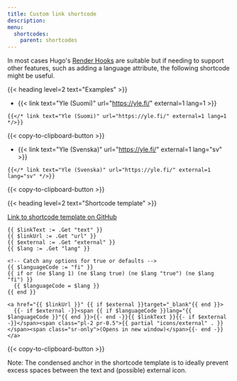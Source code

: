 ```yaml
---
title: Custom link shortcode
description:
menu:
  shortcodes:
    parent: shortcodes
---
```


In most cases Hugo's [Render Hooks](https://gohugo.io/templates/render-hooks/) are suitable but if needing to support other features, such as adding a language attribute, the following shortcode might be useful.

{{< heading level=2 text="Examples" >}}

* {{< link text="Yle (Suomi)" url="https://yle.fi/" external=1 lang=1 >}}

```go-html-template
{{</* link text="Yle (Suomi)" url="https://yle.fi/" external=1 lang=1 */>}}
```

{{< copy-to-clipboard-button >}}

* {{< link text="Yle (Svenska)" url="https://yle.fi/" external=1 lang="sv" >}}

```go-html-template
{{</* link text="Yle (Svenska)" url="https://yle.fi/" external=1 lang="sv" */>}}
```

{{< copy-to-clipboard-button >}}

{{< heading level=2 text="Shortcode template" >}}

[Link to shortcode template on GitHub](https://github.com/seanpotts/hugo/blob/main/layouts/shortcodes/link.html)

```go-html-template
{{ $linkText := .Get "text" }}
{{ $linkUrl := .Get "url" }}
{{ $external := .Get "external" }}
{{ $lang := .Get "lang" }}

<!-- Catch any options for true or defaults -->
{{ $languageCode := "fi" }}
{{ if or (ne $lang 1) (ne $lang true) (ne $lang "true") (ne $lang "fi") }}
  {{ $languageCode = $lang }}
{{ end }}

<a href="{{ $linkUrl }}" {{ if $external }}target="_blank"{{ end }}>
  {{- if $external -}}<span {{ if $languageCode }}lang="{{ $languageCode }}"{{ end }}>{{- end -}}{{ $linkText }}{{- if $external -}}</span><span class="pl-2 pr-0.5">{{ partial "icons/external" . }}</span><span class="sr-only">(Opens in new window)</span>{{- end -}}
</a>
```

{{< copy-to-clipboard-button >}}

Note: The condensed anchor in the shortcode template is to ideally prevent excess spaces between the text and (possible) external icon.